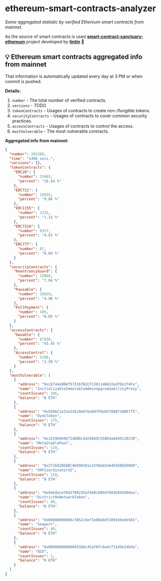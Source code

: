 # ethereum-smart-contracts-analyzer

*Some aggregated statistic by verified Ethereum smart contracts from mainnet.*

As the source of smart contracts is used **[smart-contract-sanctuary-ethereum](https://github.com/tintinweb/smart-contract-sanctuary-ethereum)** project developed by **[tintin](https://github.com/tintinweb)** 👏

## 💡 Ethereum smart contracts aggregated info from mainnet

That information is automatically updated every day at 3 PM or when commit is pushed.

**Details:**

1. `number` - The total number of verified contracts.
2. `versions` - TODO
3. `tokenContracts` - Usages of contracts to create non-/fungible tokens.
4. `securityContracts` - Usages of contracts to cover common security practices. 
5. `accessContracts` - Usages of contracts to control the access.
6. `mostVulnerable` - The most vulnerable contracts.

**Aggregated info from mainnet:**

```json
{
  "number": 202389,
  "time": "1496 secs.",
  "versions": {},
  "tokenContracts": {
    "ERC20": {
      "number": 33465,
      "percent": "16.54 %"
    },
    "ERC721": {
      "number": 19555,
      "percent": "9.66 %"
    },
    "ERC1155": {
      "number": 2332,
      "percent": "1.15 %"
    },
    "ERC721A": {
      "number": 9357,
      "percent": "4.62 %"
    },
    "ERC777": {
      "number": 87,
      "percent": "0.04 %"
    }
  },
  "securityContracts": {
    "ReentrancyGuard": {
      "number": 15868,
      "percent": "7.84 %"
    },
    "Pausable": {
      "number": 10029,
      "percent": "4.96 %"
    },
    "PullPayment": {
      "number": 109,
      "percent": "0.05 %"
    }
  },
  "accessContracts": {
    "Ownable": {
      "number": 87936,
      "percent": "43.45 %"
    },
    "AccessControl": {
      "number": 5246,
      "percent": "2.59 %"
    }
  },
  "mostVulnerable": [
    {
      "address": "0xcE744a9BAf573167B2CF138114BA32ed7De274Fa",
      "name": "InitializableImmutableAdminUpgradeabilityProxy",
      "countIssues": 196,
      "balance": "0 ETH"
    },
    {
      "address": "0x92D6C1e31e14520e676a687F0a93788B716BEff5",
      "name": "DydxToken",
      "countIssues": 175,
      "balance": "0 ETH"
    },
    {
      "address": "0x32296969Ef14EB0c6d29669C550D4a0449130230",
      "name": "MetaStablePool",
      "countIssues": 119,
      "balance": "0 ETH"
    },
    {
      "address": "0x271682DEB8C4E0901D1a1550aD2e64D568E69909",
      "name": "VRFCoordinatorV2",
      "countIssues": 110,
      "balance": "0 ETH"
    },
    {
      "address": "0x0abdace70d3790235af448c88547603b945604ea",
      "name": "District0xNetworkToken",
      "countIssues": 88,
      "balance": "0 ETH"
    },
    {
      "address": "0x00000000006c3852cbef3e08e8df289169ede581",
      "name": "Seaport",
      "countIssues": 49,
      "balance": "0 ETH"
    },
    {
      "address": "0x00000000000045166c45af0fc6e4cf31d9e14b9a",
      "name": "BID",
      "countIssues": 1,
      "balance": "0 ETH"
    }
  ]
}
```
